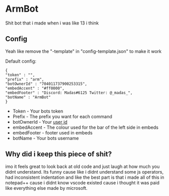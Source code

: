 
# ArmBot
Shit bot that i made when i was like 13 i think
## Config

Yeah like remove the "-template" in "config-template.json" to make it work

Default config:
 
    {
	"token" : "",
	"prefix" : "arm",
	"botOwnerId" : "704011737900253315",
	"embedAccent" : "#ff0000",
	"embedFooter" : "Discord: Madas#6125 Twitter: @_madas_",
	"botName" : "ArmBot"
	}
	

 

 

 - Token - Your bots token
 - Prefix - The prefix you want for each command
 - botOwnerId - Your [user id](https://madas.xyz/how2getdiscordid) 
 - embedAccent - The colour used for the bar of the left side in embeds
 - embedFooter - footer used in embeds
 -  botName - Your bots username

## Why did i keep this piece of shit?
imo it feels great to look back at old code and just laugh at how much you didnt understand.
Its funny cause like i didnt understand some js operators, had inconsistent indentation and like the best part is that i made all of this in notepad++ cause i didnt know vscode existed cause i thought it was paid like everything else made by microsoft.
